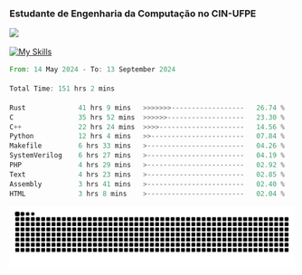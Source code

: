 
### Estudante de Engenharia da Computação no CIN-UFPE
<div>
      <!--<img width=400 src="https://github-readme-stats.vercel.app/api?username=Zed201&show_icons=true&theme=tokyonight" /-->
      <img width=400 src='https://leetcode.card.workers.dev/Zed201?theme=nord&font=baloo&extension=null' />
</div>


[![My Skills](https://skillicons.dev/icons?i=c,cpp,rust,py,java,neovim&theme=dark)](https://skillicons.dev)

<!--START_SECTION:waka-->

```rust
From: 14 May 2024 - To: 13 September 2024

Total Time: 151 hrs 2 mins

Rust             41 hrs 9 mins   >>>>>>>------------------   26.74 %
C                35 hrs 52 mins  >>>>>>-------------------   23.30 %
C++              22 hrs 24 mins  >>>>---------------------   14.56 %
Python           12 hrs 4 mins   >>-----------------------   07.84 %
Makefile         6 hrs 33 mins   >------------------------   04.26 %
SystemVerilog    6 hrs 27 mins   >------------------------   04.19 %
PHP              4 hrs 29 mins   >------------------------   02.92 %
Text             4 hrs 23 mins   >------------------------   02.85 %
Assembly         3 hrs 41 mins   >------------------------   02.40 %
HTML             3 hrs 8 mins    >------------------------   02.04 %
```

<!--END_SECTION:waka-->

<picture>
  <source media="(prefers-color-scheme: dark)" srcset="https://github.com/Zed201/Zed201/blob/output/github-contribution-grid-snake-dark.svg" />
  <img alt="github-snake" src="https://github.com/Zed201/Zed201/blob/output/github-contribution-grid-snake-dark.svg" />
</picture>
